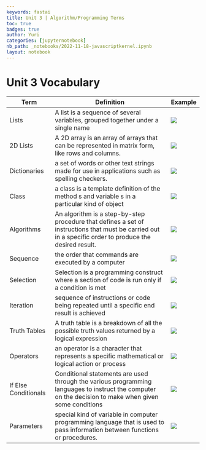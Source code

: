 ```yaml
---
keywords: fastai
title: Unit 3 | Algorithm/Programming Terms
toc: true
badges: true
author: Yuri
categories: [jupyternotebook]
nb_path: _notebooks/2022-11-18-javascriptkernel.ipynb
layout: notebook
---
```

# Unit 3 Vocabulary


| Term  | Definition | Example |
| ------------- | ------------- |  -------------  |
| Lists  | A list is a sequence of several variables, grouped together under a single name  | ![](https://www.golinuxcloud.com/wp-content/uploads/pop-list-1.jpg)                    |
| 2D Lists  | A 2D array is an array of arrays that can be represented in matrix form, like rows and columns.  | ![](https://i.ytimg.com/vi/-XzeZhFvEmk/maxresdefault.jpg)                   |
| Dictionaries  | a set of words or other text strings made for use in applications such as spelling checkers.  |![](https://www.golinuxcloud.com/wp-content/uploads/dict-replace-2.jpg)                     |
| Class  | a class is a template definition of the method s and variable s in a particular kind of object  | ![](https://media.geeksforgeeks.org/wp-content/cdn-uploads/Classes-and-Objects-in-C.png)                   |
| Algorithms  | An algorithm is a step-by-step procedure that defines a set of instructions that must be carried out in a specific order to produce the desired result.   | ![](https://res.cloudinary.com/practicaldev/image/fetch/s--oZUpmNqq--/c_limit%2Cf_auto%2Cfl_progressive%2Cq_auto%2Cw_880/https://thepracticaldev.s3.amazonaws.com/i/6g7h7h003519npxbcf9g.png)                    |
| Sequence  | the order that commands are executed by a computer |![](https://media.gcflearnfree.org/content/5be4465477c0500354728440_11_08_2018/SSL_sequence_edit.jpg)                    |
| Selection  | Selection is a programming construct where a section of code is run only if a condition is met  |![](https://www.computerscience.gcse.guru/wp-content/uploads/2017/02/if_then_else_example.png)                     |
| Iteration  | sequence of instructions or code being repeated until a specific end result is achieved  |![](https://cdn-images-1.medium.com/max/640/1*AZXrzO3bF3iCkJBwSc8N6w.png)                    |
| Truth Tables  | A truth table is a breakdown of all the possible truth values returned by a logical expression  |![](https://i.stack.imgur.com/e7k9L.png) |
| Operators  | an operator is a character that represents a specific mathematical or logical action or process  |![](https://media.geeksforgeeks.org/wp-content/uploads/20191122132635/Python-logical-or-operator.jpg)  |
| If Else Conditionals  | Conditional statements are used through the various programming languages to instruct the computer on the decision to make when given some conditions  |![](https://miro.medium.com/max/1400/1*MGV0wog7EzunCowymzE3Xg.png)|
| Parameters  | special kind of variable in computer programming language that is used to pass information between functions or procedures.  | ![](https://study.com/cimages/videopreview/videopreview-full/vkel64l53p.jpg)  |
